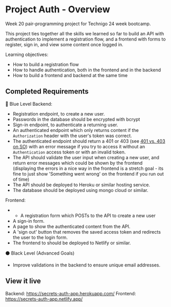 # Project Auth - Overview
Week 20 pair-programming project for Technigo 24 week bootcamp. 

This project ties together all the skills we learned so far to build an API with authentication to implement a registration flow, and a frontend with forms to register, sign in, and view some content once logged in.


Learning objectives:
- How to build a registration flow
- How to handle authentication, both in the frontend and in the backend
- How to build a frontend and backend at the same time

<!-- ## Approach -->
<!-- Describe how you approached to problem, and what tools and techniques you used to solve it. How did you plan? What technologies did you use? If you had more time, what would be next? -->

<!-- ## Core Tech -->


## Completed Requirements
🔵  Blue Level
Backend:
- Registration endpoint, to create a new user.
- Passwords in the database should be encrypted with bcrypt
- Sign-in endpoint, to authenticate a returning user.
- An authenticated endpoint which only returns content if the `Authorization` header with the user's token was correct.
- The authenticated endpoint should return a 401 or 403 (see [401 vs. 403 on SO](https://stackoverflow.com/questions/3297048/403-forbidden-vs-401-unauthorized-http-responses)) with an error message if you try to access it without an `Authentication` access token or with an invalid token.
- The API should validate the user input when creating a new user, and return error messages which could be shown by the frontend (displaying the errors in a nice way in the frontend is a stretch goal - its fine to just show 'Something went wrong' on the frontend if you run out of time)
- The API should be deployed to Heroku or similar hosting service.
- The database should be deployed using mongo cloud or similar.


Frontend:
- - A registration form which POSTs to the API to create a new user
- A sign-in form.
- A page to show the authenticated content from the API.
- A 'sign out' button that removes the saved access token and redirects the user to the login form.
- The frontend to should be deployed to Netlify or similar.


<!-- 🔴  Red Level (Intermediary Goals) -->
<!-- ***Remember**:* For any new feature you add to the backend, be mindful of how that will require the frontend to change, and vice-versa.   -->
<!-- - Store data in the database for authenticated data routes. -->
<!-- - When registering, display error messages from the API next to the field which has the error. For example, if the email address is invalid, show an error message next to the email input. -->


⚫ Black Level (Advanced Goals)
<!-- - Add more routes, perhaps even a `POST` route to create new objects in the database as a logged-in user. -->
- Improve validations in the backend to ensure unique email addresses. <!--  or validate the email address format using a regular expression. -->



## View it live
Backend: https://secrets-auth-app.herokuapp.com/
Frontend: https://secrets-auth-app.netlify.app/